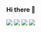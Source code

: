 ### Hi there 👋

<!--
**hyunjun-ghil/hyunjun-ghil** is a ✨ _special_ ✨ repository because its `README.md` (this file) appears on your GitHub profile.

Here are some ideas to get you started:

- 🔭 I’m currently working on ...
- 🌱 I’m currently learning ...
- 👯 I’m looking to collaborate on ...
- 🤔 I’m looking for help with ...
- 💬 Ask me about ...
- 📫 How to reach me: ...
- 😄 Pronouns: ...
- ⚡ Fun fact: ...
-->


<img src="https://img.shields.io/badge/JAVA-007396?style=flat-square&logo=JAVA&logoColor=lightgrey"/> <img src="https://img.shields.io/badge/python-3776AB?style=flat-square&logo=python&logoColor=yellow"/> <img src="https://img.shields.io/badge/javaScript-F7DF1E?style=flat-square&logo=javaScript&logoColor=blue"/> <img src="https://img.shields.io/badge/mssql-CC2927?style=flat-square&logo=Mircrosoft SQL Server&logoColor=orange"/>

